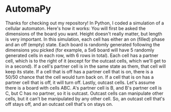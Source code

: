 # AutomaPy
Thanks for checking out my repository! In Python, I coded a simulation of a cellular automaton. Here's how it works: You will first be asked the dimensions of the board you want. Height doesn't really matter, but length is very important. In this simulation, each cell has either an on (filled) phase and an off (empty) state. Each board is randomly generated following the dimensions you picked (for example, a 5x6 board will have 5 randomly generated cells in each row, with 6 rows in total). Each cell has a partner cell, which is to the right of it (except for the outcast cells, which we'll get to in a second). If a cell's partner cell is in the same state as them, that cell will keep its state. If a cell that is off has a partner cell that is on, there is a 50/50 chance that the cell would turn back on. If a cell that is on has a partner cell that is off, it will turn off. Lastly, outcast cells. Let's assume there is a board with cells ABC. A's partner cell is B, and B's partner cell is C, but C has no partner, so it is outcast. Outcast cells can manipulate other cells, but it can't be manipulated by any other cell. So, an outcast cell that's off stays off, and an outcast cell that's on stays on. 
